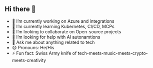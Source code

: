 ## Hi there 👋

- 🔭 I’m currently working on Azure and integrations
- 🌱 I’m currently learning Kubernetes, CI/CD, MCPs
- 👯 I’m looking to collaborate on Open-source projects
- 🤔 I’m looking for help with AI autonamtions
- 💬 Ask me about anything related to tech
- 😄 Pronouns: He/His
- ⚡ Fun fact: Swiss Army knife of tech-meets-music-meets-crypto-meets-creativity
<!--
**ncotek/ncotek** is a ✨ _special_ ✨ repository because its `README.md` (this file) appears on your GitHub profile.

Here are some ideas to get you started:


-->
